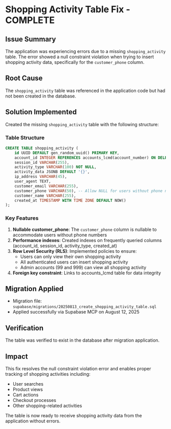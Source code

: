# Shopping Activity Table Fix - COMPLETE

## Issue Summary
The application was experiencing errors due to a missing `shopping_activity` table. The error showed a null constraint violation when trying to insert shopping activity data, specifically for the `customer_phone` column.

## Root Cause
The `shopping_activity` table was referenced in the application code but had not been created in the database.

## Solution Implemented
Created the missing `shopping_activity` table with the following structure:

### Table Structure
```sql
CREATE TABLE shopping_activity (
    id UUID DEFAULT gen_random_uuid() PRIMARY KEY,
    account_id INTEGER REFERENCES accounts_lcmd(account_number) ON DELETE CASCADE,
    session_id VARCHAR(255),
    activity_type VARCHAR(100) NOT NULL,
    activity_data JSONB DEFAULT '{}',
    ip_address VARCHAR(45),
    user_agent TEXT,
    customer_email VARCHAR(255),
    customer_phone VARCHAR(50), -- Allow NULL for users without phone numbers
    customer_name VARCHAR(255),
    created_at TIMESTAMP WITH TIME ZONE DEFAULT NOW()
);
```

### Key Features
1. **Nullable customer_phone**: The `customer_phone` column is nullable to accommodate users without phone numbers
2. **Performance indexes**: Created indexes on frequently queried columns (account_id, session_id, activity_type, created_at)
3. **Row Level Security (RLS)**: Implemented policies to ensure:
   - Users can only view their own shopping activity
   - All authenticated users can insert shopping activity
   - Admin accounts (99 and 999) can view all shopping activity
4. **Foreign key constraint**: Links to accounts_lcmd table for data integrity

## Migration Applied
- Migration file: `supabase/migrations/20250813_create_shopping_activity_table.sql`
- Applied successfully via Supabase MCP on August 12, 2025

## Verification
The table was verified to exist in the database after migration application.

## Impact
This fix resolves the null constraint violation error and enables proper tracking of shopping activities including:
- User searches
- Product views
- Cart actions
- Checkout processes
- Other shopping-related activities

The table is now ready to receive shopping activity data from the application without errors.
